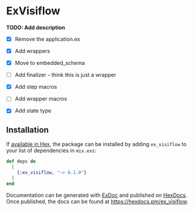 # ExVisiflow

**TODO: Add description**

- [x] Remove the application.ex
- [x] Add wrappers
- [x] Move to embedded_schema
- [ ] Add finalizer - think this is just a wrapper
- [x] Add step macros
- [ ] Add wrapper macros
- [x] Add state type


## Installation

If [available in Hex](https://hex.pm/docs/publish), the package can be installed
by adding `ex_visiflow` to your list of dependencies in `mix.exs`:

```elixir
def deps do
  [
    {:ex_visiflow, "~> 0.1.0"}
  ]
end
```

Documentation can be generated with [ExDoc](https://github.com/elixir-lang/ex_doc)
and published on [HexDocs](https://hexdocs.pm). Once published, the docs can
be found at <https://hexdocs.pm/ex_visiflow>.

